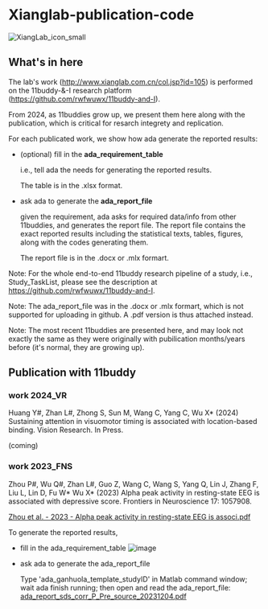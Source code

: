 # Xianglab-publication-code
![XiangLab_icon_small](https://github.com/rwfwuwx/Xianglab-publication-code/assets/60617251/3449052a-b6e8-45ea-9216-437d61501e85)

## What's in here
The lab's work (http://www.xianglab.com.cn/col.jsp?id=105) is performed on the 11buddy-&-I research platform (https://github.com/rwfwuwx/11buddy-and-I).

From 2024, as 11buddies grow up, we present them here along with the publication, which is critical for resarch integrety and replication. 

For each publicated work, we show how ada generate the reported results: 
- (optional) fill in the **ada_requirement_table**

  i.e., tell ada the needs for generating the reported results.
  
  The table is in the .xlsx format.

- ask ada to generate the **ada_report_file**

  given the requirement, ada asks for required data/info from other 11buddies, and generates the report file.
  The report file contains the exact reported results including the statistical texts, tables, figures, along with the codes generating them.

  The report file is in the .docx or .mlx formart.

Note: For the whole end-to-end 11buddy research pipeline of a study, i.e., Study_TaskList, please see the description at https://github.com/rwfwuwx/11buddy-and-I.

Note: The ada_report_file was in the .docx or .mlx formart, which is not supported for uploading in github. A .pdf version is thus attached instead.

Note: The most recent 11buddies are presented here, and may look not exactly the same as they were originally with pubilication months/years before (it's normal, they are growing up).  

## Publication with 11buddy
### work 2024_VR
Huang Y#, Zhan L#, Zhong S, Sun M, Wang C, Yang C, Wu X* (2024) Sustaining attention in visuomotor timing is associated with location-based binding. Vision Research. In Press.

(coming)

### work 2023_FNS
Zhou P#, Wu Q#, Zhan L#, Guo Z, Wang C, Wang S, Yang Q, Lin J, Zhang F, Liu L, Lin D, Fu W* Wu X* (2023) Alpha peak activity in resting-state EEG is associated with depressive score. Frontiers in Neuroscience 17: 1057908.

[Zhou et al. - 2023 - Alpha peak activity in resting-state EEG is associ.pdf](https://github.com/rwfwuwx/Xianglab-publication-code/files/14718774/Zhou.et.al.-.2023.-.Alpha.peak.activity.in.resting-state.EEG.is.associ.pdf)

To generate the reported results,
- fill in the ada_requirement_table
![image](https://github.com/rwfwuwx/Xianglab-publication-code/assets/60617251/9f82c499-2ca1-4d81-a441-a4692c97f2b7)

- ask ada to generate the ada_report_file
  
  Type 'ada_ganhuola_template_studyID' in Matlab command window; wait ada finish running; then open and read the ada_report_file:
[ada_report_sds_corr_P_Pre_source_20231204.pdf](https://github.com/rwfwuwx/Xianglab-publication-code/files/14719037/ada_report_sds_corr_P_Pre_source_20231204.pdf)
